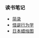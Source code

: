 <!--
 * @Author: zhangyu
 * @Email: zhangdulin@outlook.com
 * @Date: 2021-06-28 10:28:16
 * @LastEditors: zhangyu
 * @LastEditTime: 2021-07-02 15:56:08
 * @Description:
-->

### 读书笔记

- [简录](/book/index.md)
- [怪诞行为学](/book/怪诞行为学.md)
- [日本蜡烛图](/book/日本蜡烛图.md)



